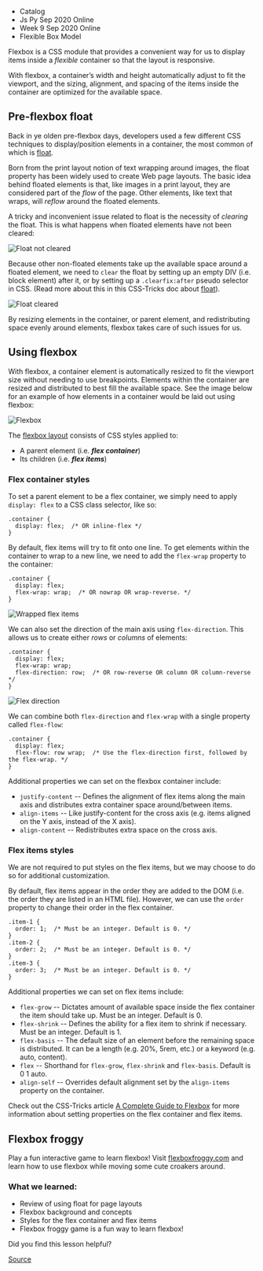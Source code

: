 *   Catalog
*   Js Py Sep 2020 Online
*   Week 9 Sep 2020 Online
*   Flexible Box Model

Flexbox is a CSS module that provides a convenient way for us to display items inside a _flexible_ container so that the layout is responsive.

With flexbox, a container’s width and height automatically adjust to fit the viewport, and the sizing, alignment, and spacing of the items inside the container are optimized for the available space.

Pre-flexbox float
-----------------

Back in ye olden pre-flexbox days, developers used a few different CSS techniques to display/position elements in a container, the most common of which is [float](https://css-tricks.com/all-about-floats/).

Born from the print layout notion of text wrapping around images, the float property has been widely used to create Web page layouts. The basic idea behind floated elements is that, like images in a print layout, they are considered part of the _flow_ of the page. Other elements, like text that wraps, will _reflow_ around the floated elements.

A tricky and inconvenient issue related to float is the necessity of _clearing_ the float. This is what happens when floated elements have not been cleared:

![Float not cleared](https://appacademy-open-assets.s3-us-west-1.amazonaws.com/Module-Responsive-Design/flexbox/assets/float-not-cleared.png)

Because other non-floated elements take up the available space around a floated element, we need to `clear` the float by setting up an empty DIV (i.e. block element) after it, or by setting up a `.clearfix:after` pseudo selector in CSS. (Read more about this in this CSS-Tricks doc about [float](https://css-tricks.com/all-about-floats/)).

![Float cleared](https://appacademy-open-assets.s3-us-west-1.amazonaws.com/Module-Responsive-Design/flexbox/assets/float-cleared.png)

By resizing elements in the container, or parent element, and redistributing space evenly around elements, flexbox takes care of such issues for us.

Using flexbox
-------------

With flexbox, a container element is automatically resized to fit the viewport size without needing to use breakpoints. Elements within the container are resized and distributed to best fill the available space. See the image below for an example of how elements in a container would be laid out using flexbox:

![Flexbox](https://appacademy-open-assets.s3-us-west-1.amazonaws.com/Module-Responsive-Design/flexbox/assets/flexbox-elements.png)

The [flexbox layout](https://css-tricks.com/snippets/css/a-guide-to-flexbox/) consists of CSS styles applied to:

*   A parent element (i.e. _**flex container**_)
*   Its children (i.e. _**flex items**_)

### Flex container styles

To set a parent element to be a flex container, we simply need to apply `display: flex` to a CSS class selector, like so:

    .container {
      display: flex;  /* OR inline-flex */
    }

By default, flex items will try to fit onto one line. To get elements within the container to wrap to a new line, we need to add the `flex-wrap` property to the container:

    .container {
      display: flex;
      flex-wrap: wrap;  /* OR nowrap OR wrap-reverse. */
    }

![Wrapped flex items](https://appacademy-open-assets.s3-us-west-1.amazonaws.com/Module-Responsive-Design/flexbox/assets/flex-wrap.png)

We can also set the direction of the main axis using `flex-direction`. This allows us to create either _rows_ or _columns_ of elements:

    .container {
      display: flex;
      flex-wrap: wrap;
      flex-direction: row;  /* OR row-reverse OR column OR column-reverse */
    }

![Flex direction](https://appacademy-open-assets.s3-us-west-1.amazonaws.com/Module-Responsive-Design/flexbox/assets/flex-direction.png)

We can combine both `flex-direction` and `flex-wrap` with a single property called `flex-flow`:

    .container {
      display: flex;
      flex-flow: row wrap;  /* Use the flex-direction first, followed by the flex-wrap. */
    }

Additional properties we can set on the flexbox container include:

*   `justify-content` -- Defines the alignment of flex items along the main axis and distributes extra container space around/between items.
*   `align-items` -- Like justify-content for the cross axis (e.g. items aligned on the Y axis, instead of the X axis).
*   `align-content` -- Redistributes extra space on the cross axis.

### Flex items styles

We are not required to put styles on the flex items, but we may choose to do so for additional customization.

By default, flex items appear in the order they are added to the DOM (i.e. the order they are listed in an HTML file). However, we can use the `order` property to change their order in the flex container.

    .item-1 {
      order: 1;  /* Must be an integer. Default is 0. */
    }
    .item-2 {
      order: 2;  /* Must be an integer. Default is 0. */
    }
    .item-3 {
      order: 3;  /* Must be an integer. Default is 0. */
    }

Additional properties we can set on flex items include:

*   `flex-grow` -- Dictates amount of available space inside the flex container the item should take up. Must be an integer. Default is 0.
*   `flex-shrink` -- Defines the ability for a flex item to shrink if necessary. Must be an integer. Default is 1.
*   `flex-basis` -- The default size of an element before the remaining space is distributed. It can be a length (e.g. 20%, 5rem, etc.) or a keyword (e.g. auto, content).
*   `flex` -- Shorthand for `flex-grow`, `flex-shrink` and `flex-basis`. Default is 0 1 auto.
*   `align-self` -- Overrides default alignment set by the `align-items` property on the container.

Check out the CSS-Tricks article [A Complete Guide to Flexbox](https://css-tricks.com/snippets/css/a-guide-to-flexbox/) for more information about setting properties on the flex container and flex items.

Flexbox froggy
--------------

Play a fun interactive game to learn flexbox! Visit [flexboxfroggy.com](https://flexboxfroggy.com/) and learn how to use flexbox while moving some cute croakers around.

### What we learned:

*   Review of using float for page layouts
*   Flexbox background and concepts
*   Styles for the flex container and flex items
*   Flexbox froggy game is a fun way to learn flexbox!

Did you find this lesson helpful?


[Source](https://open.appacademy.io/learn/js-py---sep-2020-online/week-9-sep-2020-online/flexible-box-model)
